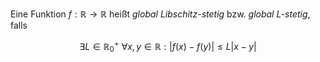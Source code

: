 Eine Funktion $f : \mathbb{R} \to \mathbb{R}$ heißt *global Libschitz-stetig* bzw. *global L-stetig*, falls

$$
	\exists L \in \mathbb{R}_0^+ \ \forall x, y \in \mathbb{R} : |f(x) - f(y)| \le L|x-y|
$$